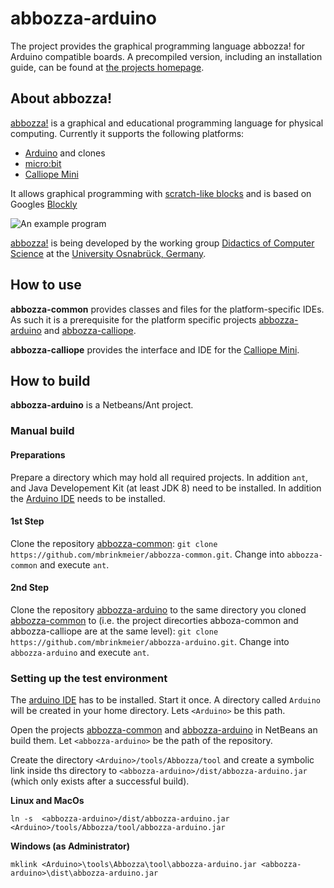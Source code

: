 # abbozza-arduino

The project provides the graphical programming language abbozza! for Arduino compatible boards.
A precompiled version, including an installation guide, can be found at 
[the projects homepage](http://inf-didaktik.rz.uos.de/abbozza/).

## About abbozza!

[abbozza!](http://inf-didaktik.rz.uos.de/abbozza) is a graphical and educational programming language for physical computing.
Currently it supports the following platforms:
* [Arduino](https://arduino.cc) and clones
* [micro:bit](https://microbit.org)
* [Calliope Mini](https://calliope.cc)

It allows graphical programming with [scratch-like blocks](http://scratch.mit.edu) and is based on Googles [Blockly](https://developers.google.com/blockly/)

![An example program](http://inf-didaktik.rz.uos.de/abbozza/img/binaer.png)

[abbozza!](http://inf-didaktik.rz.uos.de/abbozza) is being developed by the working group [Didactics of Computer Science](https://www.inf.uni-osnabrueck.de/arbeitsgruppen/didaktik.html) at the [University Osnabrück, Germany](https://uos.de).

## How to use

**abbozza-common** provides classes and files for the platform-specific IDEs. As such it is a prerequisite for the platform specific projects [abbozza-arduino](https://github.com/mbrinkmeier/abbozza-arduino) and 
[abbozza-calliope](https://github.com/mbrinkmeier/abbozza-calliope).

**abbozza-calliope** provides the interface and IDE for the [Calliope Mini](https://calliope.cc).

## How to build

**abbozza-arduino** is a Netbeans/Ant project.

### Manual build

#### Preparations
Prepare a directory which may hold all required projects. In addition `ant`, and Java Developement Kit (at least JDK 8)
need to be installed. In addition the [Arduino IDE](http://arduino.cc) needs to be installed.

#### 1st Step
Clone the repository [abbozza-common](https://github.com/mbrinkmeier/abbozza-common):
`git clone https://github.com/mbrinkmeier/abbozza-common.git`.
Change into `abbozza-common` and execute `ant`.

#### 2nd Step
Clone the repository [abbozza-arduino](https://github.com/mbrinkmeier/abbozza-arduino) to the same directory
you cloned [abbozza-common](https://github.com/mbrinkmeier/abbozza-common) to (i.e. the project direcorties
abboza-common and abbozza-calliope are at the same level):
`git clone https://github.com/mbrinkmeier/abbozza-arduino.git`.
Change into `abbozza-arduino` and execute `ant`.

### Setting up the test environment

The [arduino IDE](https://arduino.cc) has to be installed. Start it once. 
A directory called `Arduino` will  be created in your home directory. Lets
`<Arduino>` be this path.

Open the projects [abbozza-common](https://github.com/mbrinkmeier/abbozza-common) and
[abbozza-arduino](https://github.com/mbrinkmeier/abbozza-arduino) in NetBeans an build them.
Let `<abbozza-arduino>` be the path of the repository.

Create the directory `<Arduino>/tools/Abbozza/tool` and create a symbolic link
inside ths directory to `<abbozza-arduino>/dist/abbozza-arduino.jar` (which only
exists after a successful build).


**Linux and MacOs**

`ln -s  <abbozza-arduino>/dist/abbozza-arduino.jar <Arduino>/tools/Abbozza/tool/abbozza-arduino.jar`

**Windows (as Administrator)**

`mklink <Arduino>\tools\Abbozza\tool\abbozza-arduino.jar <abbozza-arduino>\dist\abbozza-arduino.jar`